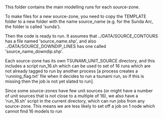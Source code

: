 This folder contains the main modelling runs for each source-zone.

To make files for a new source-zone, you need to copy the TEMPLATE folder to a new folder with the name source_name (e.g. for the Sunda Arc, the folder is called 'sunda').

Then the code is ready to run. It assumes that ../DATA/SOURCE_CONTOURS has a file named 'source_name.shp', and also ../DATA/SOURCE_DOWNDIP_LINES has one called 'source_name_downdip.shp'.

Each source-zone has its own TSUNAMI_UNIT_SOURCE directory, and this includes a script run_16.sh which can be used to set of 16 runs which are not already tagged to run by another process [a process creates a 'running_flag.txt' file when it decides to run a tsunami run, so if this is missing then the job is not yet slated to run].

Since some source-zones have few unit sources (or might have a number of unit sources that is not close to a multiple of 16), we also have a 'run_16.sh' script in the current directory, which can run jobs from any source-zone. This means we are less likely to set off a job on 1 node which cannot find 16 models to run

